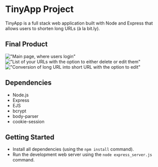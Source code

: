 # TinyApp Project

TinyApp is a full stack web application built with Node and Express that allows users to shorten long URLs (à la bit.ly).

## Final Product

!["Main page, where users login"](1)
!["List of your URLs with the option to either delete or edit them"](2)
!["Conversion of long URL into short URL with the option to edit"](3)


## Dependencies

- Node.js
- Express
- EJS
- bcrypt
- body-parser
- cookie-session

## Getting Started

- Install all dependencies (using the `npm install` command).
- Run the development web server using the `node express_server.js` command.